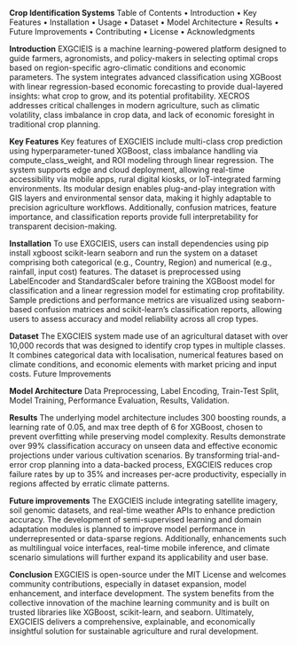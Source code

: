 **Crop Identification Systems**
Table of Contents • Introduction • Key Features • Installation • Usage • Dataset • Model Architecture • Results • Future Improvements • Contributing • License • Acknowledgments

**Introduction**
EXGCIEIS is a machine learning-powered platform designed to guide farmers, agronomists, and policy-makers in selecting optimal crops based on region-specific agro-climatic conditions and economic parameters. The system integrates advanced classification using XGBoost with linear regression-based economic forecasting to provide dual-layered insights: what crop to grow, and its potential profitability. XECROS addresses critical challenges in modern agriculture, such as climatic volatility, class imbalance in crop data, and lack of economic foresight in traditional crop planning.

**Key Features**
Key features of EXGCIEIS include multi-class crop prediction using hyperparameter-tuned XGBoost, class imbalance handling via compute_class_weight, and ROI modeling through linear regression. The system supports edge and cloud deployment, allowing real-time accessibility via mobile apps, rural digital kiosks, or IoT-integrated farming environments. Its modular design enables plug-and-play integration with GIS layers and environmental sensor data, making it highly adaptable to precision agriculture workflows. Additionally, confusion matrices, feature importance, and classification reports provide full interpretability for transparent decision-making.

**Installation**
To use EXGCIEIS, users can install dependencies using pip install xgboost scikit-learn seaborn and run the system on a dataset comprising both categorical (e.g., Country, Region) and numerical (e.g., rainfall, input cost) features. The dataset is preprocessed using LabelEncoder and StandardScaler before training the XGBoost model for classification and a linear regression model for estimating crop profitability. Sample predictions and performance metrics are visualized using seaborn-based confusion matrices and scikit-learn’s classification reports, allowing users to assess accuracy and model reliability across all crop types.

**Dataset**
The EXGCIEIS system made use of an agricultural dataset with over 10,000 records that was designed to identify crop types in multiple classes. It combines categorical data with localisation, numerical features based on climate conditions, and economic elements with market pricing and input costs.
Future Improvements

**Model Architecture**
Data Preprocessing, Label Encoding, Train-Test Split, Model Training, Performance Evaluation, Results, Validation.

**Results**
The underlying model architecture includes 300 boosting rounds, a learning rate of 0.05, and max tree depth of 6 for XGBoost, chosen to prevent overfitting while preserving model complexity. Results demonstrate over 99% classification accuracy on unseen data and effective economic projections under various cultivation scenarios. By transforming trial-and-error crop planning into a data-backed process, EXGCIEIS reduces crop failure rates by up to 35% and increases per-acre productivity, especially in regions affected by erratic climate patterns.

**Future improvements**
The EXGCIEIS include integrating satellite imagery, soil genomic datasets, and real-time weather APIs to enhance prediction accuracy. The development of semi-supervised learning and domain adaptation modules is planned to improve model performance in underrepresented or data-sparse regions. Additionally, enhancements such as multilingual voice interfaces, real-time mobile inference, and climate scenario simulations will further expand its applicability and user base.

**Conclusion**
EXGCIEIS is open-source under the MIT License and welcomes community contributions, especially in dataset expansion, model enhancement, and interface development. The system benefits from the collective innovation of the machine learning community and is built on trusted libraries like XGBoost, scikit-learn, and seaborn. Ultimately, EXGCIEIS delivers a comprehensive, explainable, and economically insightful solution for sustainable agriculture and rural development.
